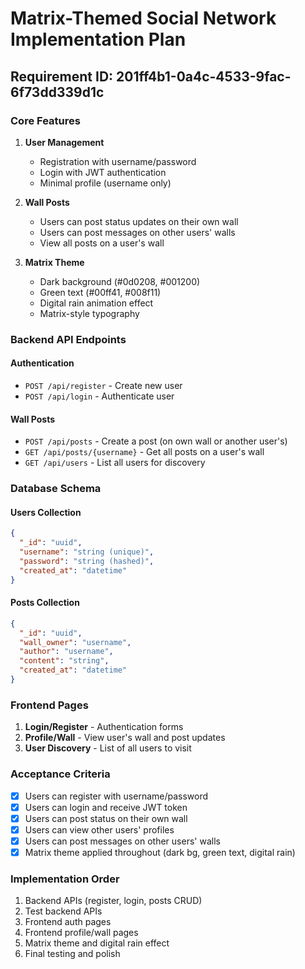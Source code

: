 # Matrix-Themed Social Network Implementation Plan

## Requirement ID: 201ff4b1-0a4c-4533-9fac-6f73dd339d1c

### Core Features
1. **User Management**
   - Registration with username/password
   - Login with JWT authentication
   - Minimal profile (username only)

2. **Wall Posts**
   - Users can post status updates on their own wall
   - Users can post messages on other users' walls
   - View all posts on a user's wall

3. **Matrix Theme**
   - Dark background (#0d0208, #001200)
   - Green text (#00ff41, #008f11)
   - Digital rain animation effect
   - Matrix-style typography

### Backend API Endpoints

#### Authentication
- `POST /api/register` - Create new user
- `POST /api/login` - Authenticate user

#### Wall Posts
- `POST /api/posts` - Create a post (on own wall or another user's)
- `GET /api/posts/{username}` - Get all posts on a user's wall
- `GET /api/users` - List all users for discovery

### Database Schema

#### Users Collection
```json
{
  "_id": "uuid",
  "username": "string (unique)",
  "password": "string (hashed)",
  "created_at": "datetime"
}
```

#### Posts Collection
```json
{
  "_id": "uuid",
  "wall_owner": "username",
  "author": "username",
  "content": "string",
  "created_at": "datetime"
}
```

### Frontend Pages
1. **Login/Register** - Authentication forms
2. **Profile/Wall** - View user's wall and post updates
3. **User Discovery** - List of all users to visit

### Acceptance Criteria
- [x] Users can register with username/password
- [x] Users can login and receive JWT token
- [x] Users can post status on their own wall
- [x] Users can view other users' profiles
- [x] Users can post messages on other users' walls
- [x] Matrix theme applied throughout (dark bg, green text, digital rain)

### Implementation Order
1. Backend APIs (register, login, posts CRUD)
2. Test backend APIs
3. Frontend auth pages
4. Frontend profile/wall pages
5. Matrix theme and digital rain effect
6. Final testing and polish
